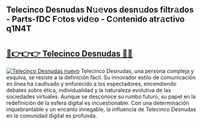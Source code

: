 ## Telecinco Desnudas N𝚞𝚎vos desn𝚞dos filtr𝚊dos - Parts-fDC F𝚘tos vid𝚎o - C𝚘ntenido atr𝚊ctivo q1N4T

# <h2><a href="http://mb71u2e.tromn.icu/?c=Telecinco+Desnudas">🔗👉👉👉 Telecinco Desnudas 🔗🔗</a></h2>

[![Telecinco Desnudas nuevo](https://i.imgur.com/pEAQMta.gif)](http://mb71u2e.tromn.icu/?c=Telecinco+Desnudas)
Telecinco Desnudas, una persona compleja y esquiva, se resiste a la definición fácil. Su innovador estilo de comunicación en línea ha cautivado y enfurecido a los espectadores, encendiendo debates sobre ética, individualidad y la naturaleza evolutiva de las sociedades virtuales. Aunque se desconoce su rumbo futuro, su papel en la redefinición de la esfera digital es incuestionable. Con una determinación inquebrantable y un encanto innegable, la influencia de Telecinco Desnudas en la comunidad digital es profunda.
